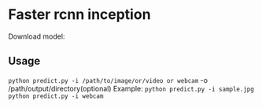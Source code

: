 # Faster rcnn inception

Download model:

## Usage
`python predict.py -i /path/to/image/or/video or webcam` -o /path/output/directory(optional)
Example:
`python predict.py -i sample.jpg`
`python predict.py -i webcam`
